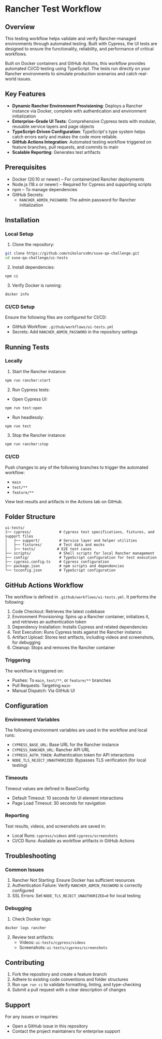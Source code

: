 # Rancher Test Workflow

## Overview

This testing workflow helps validate and verify Rancher-managed environments through automated testing. Built with Cypress, the UI tests are designed to ensure the functionality, reliability, and performance of critical workflows.

Built on Docker containers and GitHub Actions, this workflow provides automated CI/CD testing using TypeScript. The tests run directly on your Rancher environments to simulate production scenarios and catch real-world issues.

## Key Features

- **Dynamic Rancher Environment Provisioning**: Deploys a Rancher instance via Docker, complete with authentication and environment initialization
- **Enterprise-Grade UI Tests**: Comprehensive Cypress tests with modular, reusable service layers and page objects
- **TypeScript-Driven Configuration**: TypeScript's type system helps catch errors early and makes the code more reliable.
- **GitHub Actions Integration**: Automated testing workflow triggered on feature branches, pull requests, and commits to main
- **Scalable Reporting**: Generates test artifacts

## Prerequisites

- Docker (20.10 or newer) – For containerized Rancher deployments
- Node.js (18.x or newer) – Required for Cypress and supporting scripts
- npm – To manage dependencies
- GitHub Secrets:
  - `RANCHER_ADMIN_PASSWORD`: The admin password for Rancher initialization

## Installation

### Local Setup

1. Clone the repository:
```bash
git clone https://github.com/nikolarss0n/suse-qa-challenge.git
cd suse-qa-challenge/ui-tests
```

2. Install dependencies:
```bash
npm ci
```

3. Verify Docker is running:
```bash
docker info
```

### CI/CD Setup

Ensure the following files are configured for CI/CD:
- GitHub Workflow: `.github/workflows/ui-tests.yml`
- Secrets: Add `RANCHER_ADMIN_PASSWORD` in the repository settings

## Running Tests

### Locally

1. Start the Rancher instance:
```bash
npm run rancher:start
```

2. Run Cypress tests:
- Open Cypress UI:
```bash
npm run test:open
```
- Run headlessly:
```bash
npm run test
```

3. Stop the Rancher instance:
```bash
npm run rancher:stop
```

### CI/CD

Push changes to any of the following branches to trigger the automated workflow:
- `main`
- `test/**`
- `feature/**`

View test results and artifacts in the Actions tab on GitHub.

## Folder Structure

```
ui-tests/
├── cypress/             # Cypress test specifications, fixtures, and support files
│   ├── support/         # Service layer and helper utilities
│   ├── fixtures/        # Test data and mocks
│   ├── tests/          # E2E test cases
├── scripts/             # Shell scripts for local Rancher management
├── config/              # TypeScript configuration for test execution
├── cypress.config.ts    # Cypress configuration
├── package.json         # npm scripts and dependencies
└── tsconfig.json        # TypeScript configuration
```

## GitHub Actions Workflow

The workflow is defined in `.github/workflows/ui-tests.yml`. It performs the following:

1. Code Checkout: Retrieves the latest codebase
2. Environment Provisioning: Spins up a Rancher container, initializes it, and retrieves an authentication token
3. Dependency Installation: Installs Cypress and related dependencies
4. Test Execution: Runs Cypress tests against the Rancher instance
5. Artifact Upload: Stores test artifacts, including videos and screenshots, for debugging
6. Cleanup: Stops and removes the Rancher container

### Triggering

The workflow is triggered on:
- Pushes: To `main`, `test/**`, or `feature/**` branches
- Pull Requests: Targeting `main`
- Manual Dispatch: Via GitHub UI

## Configuration

### Environment Variables

The following environment variables are used in the workflow and local runs:
- `CYPRESS_BASE_URL`: Base URL for the Rancher instance
- `CYPRESS_RANCHER_URL`: Rancher API URL
- `CYPRESS_AUTH_TOKEN`: Authentication token for API interactions
- `NODE_TLS_REJECT_UNAUTHORIZED`: Bypasses TLS verification (for local testing)

### Timeouts

Timeout values are defined in BaseConfig:
- Default Timeout: 10 seconds for UI element interactions
- Page Load Timeout: 30 seconds for navigation

### Reporting

Test results, videos, and screenshots are saved in:
- Local Runs: `cypress/videos` and `cypress/screenshots`
- CI/CD Runs: Available as workflow artifacts in GitHub Actions

## Troubleshooting

### Common Issues

1. Rancher Not Starting: Ensure Docker has sufficient resources
2. Authentication Failure: Verify `RANCHER_ADMIN_PASSWORD` is correctly configured
3. SSL Errors: Set `NODE_TLS_REJECT_UNAUTHORIZED=0` for local testing

### Debugging

1. Check Docker logs:
```bash
docker logs rancher
```

2. Review test artifacts:
   - Videos: `ui-tests/cypress/videos`
   - Screenshots: `ui-tests/cypress/screenshots`

## Contributing

1. Fork the repository and create a feature branch
2. Adhere to existing code conventions and folder structures
3. Run `npm run ci` to validate formatting, linting, and type-checking
4. Submit a pull request with a clear description of changes

## Support

For any issues or inquiries:
- Open a GitHub issue in this repository
- Contact the project maintainers for enterprise support